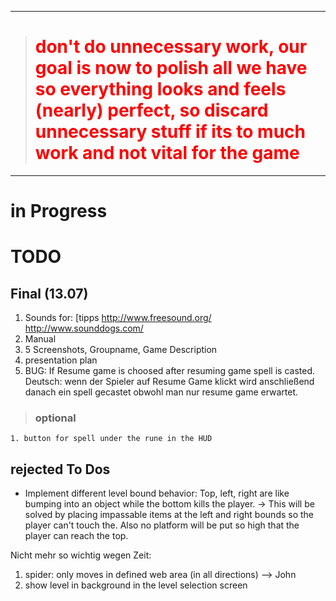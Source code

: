 
---

> <h1> <font color='#FF0000'> don't do unnecessary work, our goal is now to polish all we have so everything looks and feels (nearly) perfect, so discard unnecessary stuff if its to much work and not vital for the game </font></h1>

---


# in Progress #

# TODO #

## Final (13.07) ##
  1. Sounds for: [tipps http://www.freesound.org/ http://www.sounddogs.com/
  1. Manual
  1. 5 Screenshots, Groupname, Game Description
  1. presentation plan
  1. BUG: If Resume game is choosed after resuming game spell is casted. Deutsch: wenn der Spieler auf Resume Game klickt wird anschließend danach ein spell gecastet obwohl man nur resume game erwartet.



> ### optional ###
    1. button for spell under the rune in the HUD

## rejected To Dos ##
  * Implement different level bound behavior: Top, left, right are like bumping into an object while the bottom kills the player. -> This will be solved by placing impassable items at the left and right bounds so the player can't touch the. Also no platform will be put so high that the player can reach the top.

Nicht mehr so wichtig wegen Zeit:
  1. spider: only moves in defined web area (in all directions) --> John
  1. show level in background in the level selection screen